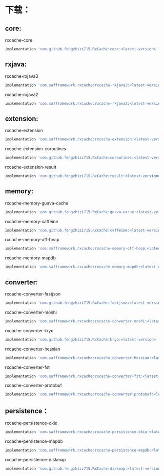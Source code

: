 # 下载：

## core:

rxcache-core

```groovy
implementation 'com.github.fengzhizi715.RxCache:core:<latest-version>'
```

## rxjava:

rxcache-rxjava3

```groovy
implementation 'com.safframework.rxcache:rxcache-rxjava3:<latest-version>'
```

rxcache-rxjava2

```groovy
implementation 'com.safframework.rxcache:rxcache-rxjava2:<latest-version>'
```

## extension:

rxcache-extension

```groovy
implementation 'com.safframework.rxcache:rxcache-extension:<latest-version>'
```

rxcache-extension-coroutines

```groovy
implementation 'com.github.fengzhizi715.RxCache:coroutines:<latest-version>'
```

rxcache-extension-result

```groovy
implementation 'com.github.fengzhizi715.RxCache:result:<latest-version>'
```

## memory:

rxcache-memory-guava-cache

```groovy
implementation 'com.github.fengzhizi715.RxCache:guava-cache:<latest-version>'
```

rxcache-memory-caffeine

```groovy
implementation 'com.github.fengzhizi715.RxCache:caffeine:<latest-version>'
```

rxcache-memory-off-heap

```groovy
implementation 'com.safframework.rxcache:rxcache-memory-off-heap:<latest-version>'
```

rxcache-memory-mapdb

```groovy
implementation 'com.safframework.rxcache:rxcache-memory-mapdb:<latest-version>'
```


## converter:

rxcache-converter-fastjson

```groovy
implementation 'com.github.fengzhizi715.RxCache:fastjson:<latest-version>'
```

rxcache-converter-moshi

```groovy
implementation 'com.safframework.rxcache:rxcache-converter-moshi:<latest-version>'
```

rxcache-converter-kryo

```groovy
implementation 'com.github.fengzhizi715.RxCache:kryo:<latest-version>'
```

rxcache-converter-hessian

```groovy
implementation 'com.safframework.rxcache:rxcache-converter-hessian:<latest-version>'
```

rxcache-converter-fst

```groovy
implementation 'com.safframework.rxcache:rxcache-converter-fst:<latest-version>'
```

rxcache-converter-protobuf

```groovy
implementation 'com.safframework.rxcache:rxcache-converter-protobuf:<latest-version>'
```

## persistence：

rxcache-persistence-okio

```groovy
implementation 'com.safframework.rxcache:rxcache-persistence-okio:<latest-version>'
```

rxcache-persistence-mapdb

```groovy
implementation 'com.safframework.rxcache:rxcache-persistence-mapdb:<latest-version>'
```

rxcache-persistence-diskmap

```groovy
implementation 'com.github.fengzhizi715.RxCache:diskmap:<latest-version>'
```